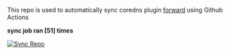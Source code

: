 This repo is used to automatically sync coredns plugin [forward](https://github.com/QZLin/forward) using Github Actions

**sync job ran [51] times**

[![Sync Repo](https://github.com/QZLin/coredns-extract/actions/workflows/sync.yaml/badge.svg)](https://github.com/QZLin/coredns-extract/actions/workflows/sync.yaml)
